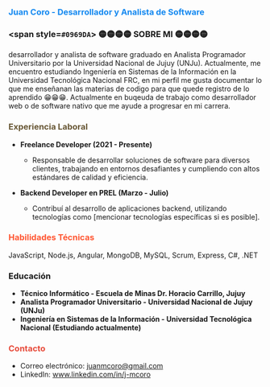 ### <span style="color:#1589F0">Juan Coro - Desarrollador y Analista de Software</span>

### <span style=`#0969DA`>  🟡🟡🟡🟡 SOBRE MI 🟡🟡🟡🟡</span>
desarrollador y analista de software graduado en Analista Programador Universitario por la Universidad Nacional de Jujuy (UNJu). Actualmente, me encuentro estudiando Ingeniería en Sistemas de la Información en la Universidad Tecnológica Nacional FRC, en mi perfil me gusta documentar lo que me enseñanan las materias de codigo para que quede registro de lo aprendido 😁😁😁.
Actualmente en buqeuda de trabajo como desarrollador web o de software nativo que me ayude a progresar en mi carrera. 

### <span style="color:#685735">Experiencia Laboral</span>
- **Freelance Developer (2021 - Presente)**
  - Responsable de desarrollar soluciones de software para diversos clientes, trabajando en entornos desafiantes y cumpliendo con altos estándares de calidad y eficiencia.

- **Backend Developer en PREL (Marzo - Julio)**
  - Contribuí al desarrollo de aplicaciones backend, utilizando tecnologías como [mencionar tecnologías específicas si es posible].

 ### <span style="color:#FF5733">Habilidades Técnicas</span>
JavaScript, Node.js, Angular, MongoDB, MySQL, Scrum, Express, C#, .NET

### <span style="color:yelllow">Educación</span>
- **Técnico Informático - Escuela de Minas Dr. Horacio Carrillo, Jujuy**
- **Analista Programador Universitario - Universidad Nacional de Jujuy (UNJu)**
- **Ingeniería en Sistemas de la Información - Universidad Tecnológica Nacional (Estudiando actualmente)**

### <span style="color:#E74C3C">Contacto</span>
- Correo electrónico: juanmcoro@gmail.com
- LinkedIn: www.linkedin.com/in/j-mcoro

<!--
**JMReader/JMReader** is a ✨ _special_ ✨ repository because its `README.md` (this file) appears on your GitHub profile.

Here are some ideas to get you started:

- 🔭 I’m currently working on ...
- 🌱 I’m currently learning ...
- 👯 I’m looking to collaborate on ...
- 🤔 I’m looking for help with ...
- 💬 Ask me about ...
- 📫 How to reach me: ...
- 😄 Pronouns: ...
- ⚡ Fun fact: ...
-->
